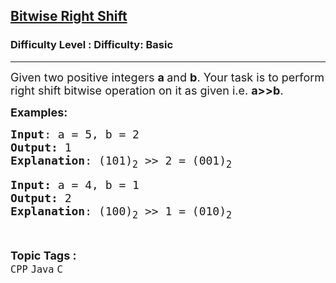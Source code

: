 <h2><a href="https://www.geeksforgeeks.org/problems/bitwise-right-shift--140107/1?page=1&difficulty=Basic&sortBy=accuracy">Bitwise Right Shift</a></h2><h3>Difficulty Level : Difficulty: Basic</h3><hr><div class="problems_problem_content__Xm_eO"><p><span style="font-size: 18px;">Given two positive integers <strong>a </strong>and <strong>b</strong>. Your task is to perform right shift bitwise operation on it as given i.e. <strong>a&gt;&gt;b</strong>.</span></p>
<p><span style="font-size: 18px;"><strong>Examples:</strong></span></p>
<pre><span style="font-size: 18px;"><strong>Input</strong>: a = 5, b = 2
<strong>Output:</strong> 1 
<strong>Explanation</strong>: (101)<sub>2</sub> &gt;&gt; 2 = (001)<sub>2</sub></span></pre>
<pre><span style="font-size: 18px;"><strong>Input: </strong>a = 4, b = 1
<strong>Output:</strong> 2
<strong>Explanation</strong>: (100)<sub>2</sub> &gt;&gt; 1 = (010)<sub>2</sub></span></pre></div><br><p><span style=font-size:18px><strong>Topic Tags : </strong><br><code>CPP</code>&nbsp;<code>Java</code>&nbsp;<code>C</code>&nbsp;